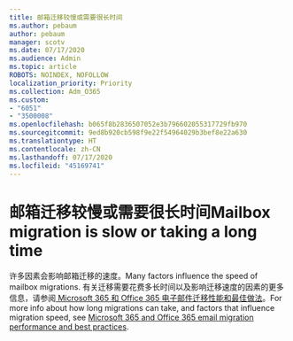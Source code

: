 ```yaml
---
title: 邮箱迁移较慢或需要很长时间
ms.author: pebaum
author: pebaum
manager: scotv
ms.date: 07/17/2020
ms.audience: Admin
ms.topic: article
ROBOTS: NOINDEX, NOFOLLOW
localization_priority: Priority
ms.collection: Adm_O365
ms.custom:
- "6051"
- "3500008"
ms.openlocfilehash: b065f8b2836507052e3b796602055317729fb970
ms.sourcegitcommit: 9ed8b920cb598f9e22f54964029b3bef8e22a630
ms.translationtype: HT
ms.contentlocale: zh-CN
ms.lasthandoff: 07/17/2020
ms.locfileid: "45169741"
---
```

# <a name="mailbox-migration-is-slow-or-taking-a-long-time"></a><span data-ttu-id="96297-102">邮箱迁移较慢或需要很长时间</span><span class="sxs-lookup"><span data-stu-id="96297-102">Mailbox migration is slow or taking a long time</span></span>

<span data-ttu-id="96297-103">许多因素会影响邮箱迁移的速度。</span><span class="sxs-lookup"><span data-stu-id="96297-103">Many factors influence the speed of mailbox migrations.</span></span> <span data-ttu-id="96297-104">有关迁移需要花费多长时间以及影响迁移速度的因素的更多信息，请参阅[  Microsoft 365 和 Office 365 电子邮件迁移性能和最佳做法](https://docs.microsoft.com/exchange/mailbox-migration/office-365-migration-best-practices)。</span><span class="sxs-lookup"><span data-stu-id="96297-104">For more info about how long migrations can take, and factors that influence migration speed, see [Microsoft 365 and Office 365 email migration performance and best practices](https://docs.microsoft.com/exchange/mailbox-migration/office-365-migration-best-practices).</span></span>